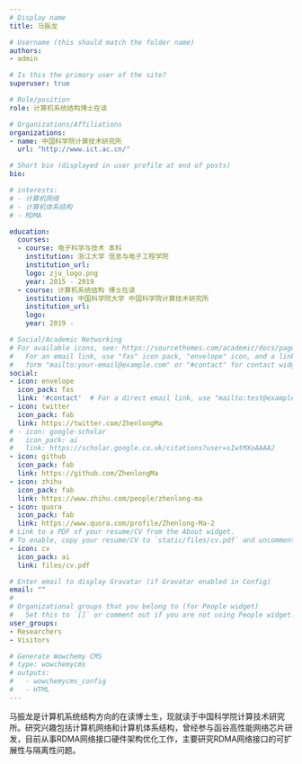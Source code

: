```yaml
---
# Display name
title: 马振龙

# Username (this should match the folder name)
authors:
- admin

# Is this the primary user of the site?
superuser: true

# Role/position
role: 计算机系统结构博士在读

# Organizations/Affiliations
organizations:
- name: 中国科学院计算技术研究所
  url: "http://www.ict.ac.cn/"

# Short bio (displayed in user profile at end of posts)
bio: 

# interests:
# - 计算机网络
# - 计算机体系结构
# - RDMA

education:
  courses:
  - course: 电子科学与技术 本科
    institution: 浙江大学 信息与电子工程学院
    institution_url:
    logo: zju_logo.png
    year: 2015 - 2019
  - course: 计算机系统结构 博士在读
    institution: 中国科学院大学 中国科学院计算技术研究所
    institution_url:
    logo:
    year: 2019 - 

# Social/Academic Networking
# For available icons, see: https://sourcethemes.com/academic/docs/page-builder/#icons
#   For an email link, use "fas" icon pack, "envelope" icon, and a link in the
#   form "mailto:your-email@example.com" or "#contact" for contact widget.
social:
- icon: envelope
  icon_pack: fas
  link: '#contact'  # For a direct email link, use "mailto:test@example.org".
- icon: twitter
  icon_pack: fab
  link: https://twitter.com/ZhenlongMa
# - icon: google-scholar
#   icon_pack: ai
#   link: https://scholar.google.co.uk/citations?user=sIwtMXoAAAAJ
- icon: github
  icon_pack: fab
  link: https://github.com/ZhenlongMa
- icon: zhihu
  icon_pack: fab
  link: https://www.zhihu.com/people/zhenlong-ma
- icon: quora
  icon_pack: fab
  link: https://www.quora.com/profile/Zhenlong-Ma-2
# Link to a PDF of your resume/CV from the About widget.
# To enable, copy your resume/CV to `static/files/cv.pdf` and uncomment the lines below.
- icon: cv
  icon_pack: ai
  link: files/cv.pdf

# Enter email to display Gravatar (if Gravatar enabled in Config)
email: ""
# 
# Organizational groups that you belong to (for People widget)
#   Set this to `[]` or comment out if you are not using People widget.
user_groups:
- Researchers
- Visitors

# Generate Wowchemy CMS
# type: wowchemycms
# outputs:
#   - wowchemycms_config
#   - HTML
---
```


马振龙是计算机系统结构方向的在读博士生，现就读于中国科学院计算技术研究所。研究兴趣包括计算机网络和计算机体系结构，曾经参与函谷高性能网络芯片研发，目前从事RDMA网络接口硬件架构优化工作，主要研究RDMA网络接口的可扩展性与隔离性问题。

